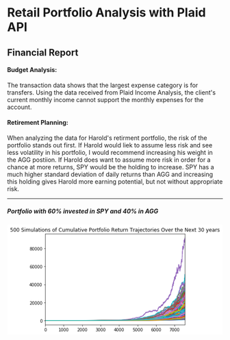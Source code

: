 # Retail Portfolio Analysis with Plaid API

## Financial Report

#### Budget Analysis: 

The transaction data shows that the largest expense category is for transfers. Using the data received from Plaid Income Analysis, the client's current monthly income cannot support the monthly expenses for the account. 



#### Retirement Planning: 

When analyzing the data for Harold's retirment portfolio, the risk of the portfolio stands out first. If Harold would liek to assume less risk and see less volatility in his portfolio, I would recommend increasing his weight in the AGG postiion. If Harold does want to assume more risk in order for a chance at more returns, SPY would be the holding to increase. SPY has a much higher standard deviation of daily returns than AGG and increasing this holding gives Harold more earning potential, but not without appropriate risk. 


---
##### Portfolio with 60% invested in SPY and 40% in AGG
![Image](https://github.com/tyoung65/Portfolio_Analysis_with_APIs/blob/master/portfolio_return_projection.png)

